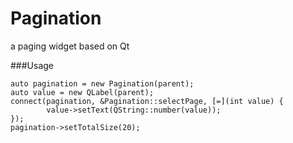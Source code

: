 # Pagination
 a paging widget based on Qt

###Usage
```
auto pagination = new Pagination(parent);
auto value = new QLabel(parent);
connect(pagination, &Pagination::selectPage, [=](int value) {
		value->setText(QString::number(value));
});
pagination->setTotalSize(20);
```
